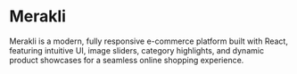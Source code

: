 # Merakli
Merakli is a modern, fully responsive e-commerce platform built with React, featuring intuitive UI, image sliders, category highlights, and dynamic product showcases for a seamless online shopping experience.
